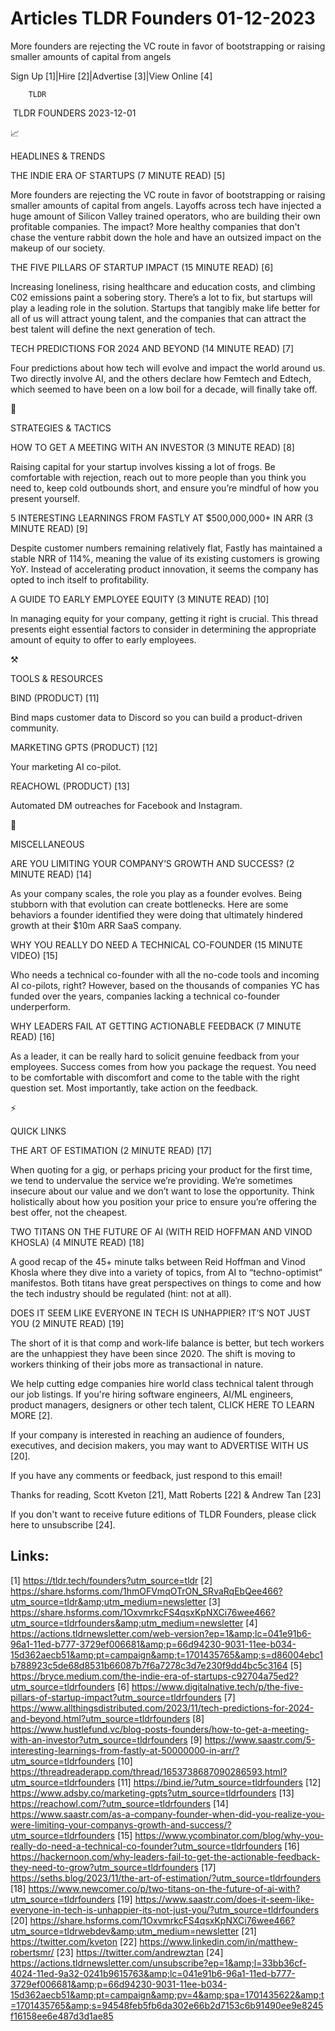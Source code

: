 # Articles TLDR Founders 01-12-2023

More founders are rejecting the VC route in favor of bootstrapping or
raising smaller amounts of capital from angels  

Sign Up [1]|Hire [2]|Advertise [3]|View Online [4] 

		TLDR 

 TLDR FOUNDERS 2023-12-01

📈 

HEADLINES & TRENDS

 THE INDIE ERA OF STARTUPS (7 MINUTE READ) [5] 

 More founders are rejecting the VC route in favor of bootstrapping or
raising smaller amounts of capital from angels. Layoffs across tech
have injected a huge amount of Silicon Valley trained operators, who
are building their own profitable companies. The impact? More healthy
companies that don't chase the venture rabbit down the hole and have
an outsized impact on the makeup of our society. 

 THE FIVE PILLARS OF STARTUP IMPACT (15 MINUTE READ) [6] 

 Increasing loneliness, rising healthcare and education costs, and
climbing C02 emissions paint a sobering story. There’s a lot to fix,
but startups will play a leading role in the solution. Startups that
tangibly make life better for all of us will attract young talent, and
the companies that can attract the best talent will define the next
generation of tech. 

 TECH PREDICTIONS FOR 2024 AND BEYOND (14 MINUTE READ) [7] 

 Four predictions about how tech will evolve and impact the world
around us. Two directly involve AI, and the others declare how Femtech
and Edtech, which seemed to have been on a low boil for a decade, will
finally take off. 

🧠 

STRATEGIES & TACTICS

 HOW TO GET A MEETING WITH AN INVESTOR (3 MINUTE READ) [8] 

 Raising capital for your startup involves kissing a lot of frogs. Be
comfortable with rejection, reach out to more people than you think
you need to, keep cold outbounds short, and ensure you’re mindful of
how you present yourself. 

 5 INTERESTING LEARNINGS FROM FASTLY AT $500,000,000+ IN ARR (3 MINUTE
READ) [9] 

 Despite customer numbers remaining relatively flat, Fastly has
maintained a stable NRR of 114%, meaning the value of its existing
customers is growing YoY. Instead of accelerating product innovation,
it seems the company has opted to inch itself to profitability. 

 A GUIDE TO EARLY EMPLOYEE EQUITY (3 MINUTE READ) [10] 

 In managing equity for your company, getting it right is crucial.
This thread presents eight essential factors to consider in
determining the appropriate amount of equity to offer to early
employees. 

⚒️ 

TOOLS & RESOURCES

 BIND (PRODUCT) [11] 

 Bind maps customer data to Discord so you can build a product-driven
community. 

 MARKETING GPTS (PRODUCT) [12] 

 Your marketing AI co-pilot. 

 REACHOWL (PRODUCT) [13] 

 Automated DM outreaches for Facebook and Instagram. 

🎁 

MISCELLANEOUS

 ARE YOU LIMITING YOUR COMPANY’S GROWTH AND SUCCESS? (2 MINUTE READ)
[14] 

 As your company scales, the role you play as a founder evolves. Being
stubborn with that evolution can create bottlenecks. Here are some
behaviors a founder identified they were doing that ultimately
hindered growth at their $10m ARR SaaS company. 

 WHY YOU REALLY DO NEED A TECHNICAL CO-FOUNDER (15 MINUTE VIDEO) [15] 

 Who needs a technical co-founder with all the no-code tools and
incoming AI co-pilots, right? However, based on the thousands of
companies YC has funded over the years, companies lacking a technical
co-founder underperform. 

 WHY LEADERS FAIL AT GETTING ACTIONABLE FEEDBACK (7 MINUTE READ) [16] 

 As a leader, it can be really hard to solicit genuine feedback from
your employees. Success comes from how you package the request. You
need to be comfortable with discomfort and come to the table with the
right question set. Most importantly, take action on the feedback. 

⚡ 

QUICK LINKS

 THE ART OF ESTIMATION (2 MINUTE READ) [17] 

 When quoting for a gig, or perhaps pricing your product for the first
time, we tend to undervalue the service we’re providing. We’re
sometimes insecure about our value and we don’t want to lose the
opportunity. Think holistically about how you position your price to
ensure you’re offering the best offer, not the cheapest. 

 TWO TITANS ON THE FUTURE OF AI (WITH REID HOFFMAN AND VINOD KHOSLA)
(4 MINUTE READ) [18] 

 A good recap of the 45+ minute talks between Reid Hoffman and Vinod
Khosla where they dive into a variety of topics, from AI to
“techno-optimist” manifestos. Both titans have great perspectives
on things to come and how the tech industry should be regulated (hint:
not at all). 

 DOES IT SEEM LIKE EVERYONE IN TECH IS UNHAPPIER? IT’S NOT JUST YOU
(2 MINUTE READ) [19] 

 The short of it is that comp and work-life balance is better, but
tech workers are the unhappiest they have been since 2020. The shift
is moving to workers thinking of their jobs more as transactional in
nature. 

 We help cutting edge companies hire world class technical talent
through our job listings. If you're hiring software engineers, AI/ML
engineers, product managers, designers or other tech talent, CLICK
HERE TO LEARN MORE [2]. 

If your company is interested in reaching an audience of founders,
executives, and decision makers, you may want to ADVERTISE WITH US
[20]. 

If you have any comments or feedback, just respond to this email! 

Thanks for reading, 
Scott Kveton [21], Matt Roberts [22] & Andrew Tan [23] 

If you don't want to receive future editions of TLDR Founders,
please click here to unsubscribe [24]. 

 

Links:
------
[1] https://tldr.tech/founders?utm_source=tldr
[2] https://share.hsforms.com/1hmOFVmqOTrON_SRvaRqEbQee466?utm_source=tldr&amp;utm_medium=newsletter
[3] https://share.hsforms.com/1OxvmrkcFS4qsxKpNXCi76wee466?utm_source=tldrfounders&amp;utm_medium=newsletter
[4] https://actions.tldrnewsletter.com/web-version?ep=1&amp;lc=041e91b6-96a1-11ed-b777-3729ef006681&amp;p=66d94230-9031-11ee-b034-15d362aecb51&amp;pt=campaign&amp;t=1701435765&amp;s=d86004ebc1b788923c5de68d8531b66087b7f6a7278c3d7e230f9dd4bc5c3164
[5] https://bryce.medium.com/the-indie-era-of-startups-c92704a75ed2?utm_source=tldrfounders
[6] https://www.digitalnative.tech/p/the-five-pillars-of-startup-impact?utm_source=tldrfounders
[7] https://www.allthingsdistributed.com/2023/11/tech-predictions-for-2024-and-beyond.html?utm_source=tldrfounders
[8] https://www.hustlefund.vc/blog-posts-founders/how-to-get-a-meeting-with-an-investor?utm_source=tldrfounders
[9] https://www.saastr.com/5-interesting-learnings-from-fastly-at-50000000-in-arr/?utm_source=tldrfounders
[10] https://threadreaderapp.com/thread/1653738687090286593.html?utm_source=tldrfounders
[11] https://bind.ie/?utm_source=tldrfounders
[12] https://www.adsby.co/marketing-gpts?utm_source=tldrfounders
[13] https://reachowl.com/?utm_source=tldrfounders
[14] https://www.saastr.com/as-a-company-founder-when-did-you-realize-you-were-limiting-your-companys-growth-and-success/?utm_source=tldrfounders
[15] https://www.ycombinator.com/blog/why-you-really-do-need-a-technical-co-founder?utm_source=tldrfounders
[16] https://hackernoon.com/why-leaders-fail-to-get-the-actionable-feedback-they-need-to-grow?utm_source=tldrfounders
[17] https://seths.blog/2023/11/the-art-of-estimation/?utm_source=tldrfounders
[18] https://www.newcomer.co/p/two-titans-on-the-future-of-ai-with?utm_source=tldrfounders
[19] https://www.saastr.com/does-it-seem-like-everyone-in-tech-is-unhappier-its-not-just-you/?utm_source=tldrfounders
[20] https://share.hsforms.com/1OxvmrkcFS4qsxKpNXCi76wee466?utm_source=tldrwebdev&amp;utm_medium=newsletter
[21] https://twitter.com/kveton
[22] https://www.linkedin.com/in/matthew-robertsmr/
[23] https://twitter.com/andrewztan
[24] https://actions.tldrnewsletter.com/unsubscribe?ep=1&amp;l=33bb36cf-4024-11ed-9a32-0241b9615763&amp;lc=041e91b6-96a1-11ed-b777-3729ef006681&amp;p=66d94230-9031-11ee-b034-15d362aecb51&amp;pt=campaign&amp;pv=4&amp;spa=1701435622&amp;t=1701435765&amp;s=94548feb5fb6da302e66b2d7153c6b91490ee9e8245f16158ee6e487d3d1ae85